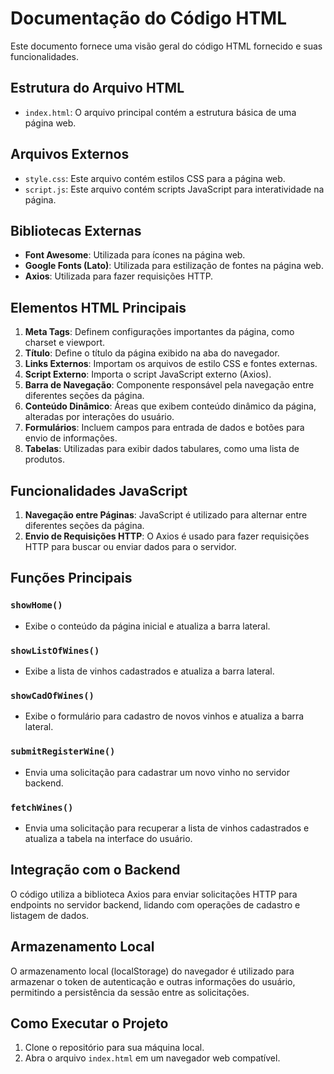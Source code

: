 # Documentação do Código HTML

Este documento fornece uma visão geral do código HTML fornecido e suas funcionalidades.

## Estrutura do Arquivo HTML

- `index.html`: O arquivo principal contém a estrutura básica de uma página web.

## Arquivos Externos

- `style.css`: Este arquivo contém estilos CSS para a página web.
- `script.js`: Este arquivo contém scripts JavaScript para interatividade na página.

## Bibliotecas Externas

- **Font Awesome**: Utilizada para ícones na página web.
- **Google Fonts (Lato)**: Utilizada para estilização de fontes na página web.
- **Axios**: Utilizada para fazer requisições HTTP.

## Elementos HTML Principais

1. **Meta Tags**: Definem configurações importantes da página, como charset e viewport.
2. **Título**: Define o título da página exibido na aba do navegador.
3. **Links Externos**: Importam os arquivos de estilo CSS e fontes externas.
4. **Script Externo**: Importa o script JavaScript externo (Axios).
5. **Barra de Navegação**: Componente responsável pela navegação entre diferentes seções da página.
6. **Conteúdo Dinâmico**: Áreas que exibem conteúdo dinâmico da página, alteradas por interações do usuário.
7. **Formulários**: Incluem campos para entrada de dados e botões para envio de informações.
8. **Tabelas**: Utilizadas para exibir dados tabulares, como uma lista de produtos.

## Funcionalidades JavaScript

1. **Navegação entre Páginas**: JavaScript é utilizado para alternar entre diferentes seções da página.
2. **Envio de Requisições HTTP**: O Axios é usado para fazer requisições HTTP para buscar ou enviar dados para o servidor.

## Funções Principais

### `showHome()`

- Exibe o conteúdo da página inicial e atualiza a barra lateral.

### `showListOfWines()`

- Exibe a lista de vinhos cadastrados e atualiza a barra lateral.

### `showCadOfWines()`

- Exibe o formulário para cadastro de novos vinhos e atualiza a barra lateral.

### `submitRegisterWine()`

- Envia uma solicitação para cadastrar um novo vinho no servidor backend.

### `fetchWines()`

- Envia uma solicitação para recuperar a lista de vinhos cadastrados e atualiza a tabela na interface do usuário.

## Integração com o Backend

O código utiliza a biblioteca Axios para enviar solicitações HTTP para endpoints no servidor backend, lidando com operações de cadastro e listagem de dados.

## Armazenamento Local

O armazenamento local (localStorage) do navegador é utilizado para armazenar o token de autenticação e outras informações do usuário, permitindo a persistência da sessão entre as solicitações.

## Como Executar o Projeto

1. Clone o repositório para sua máquina local.
2. Abra o arquivo `index.html` em um navegador web compatível.
